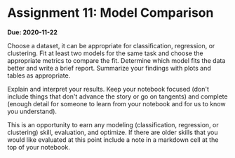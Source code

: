 # Assignment 11: Model Comparison

__Due: 2020-11-22__


Choose a dataset, it can be appropriate for classification, regression, or clustering. Fit at least two models for the same task and choose the appropriate metrics to compare the fit. Determine which model fits the data better and write a brief report. Summarize your findings with plots and tables as appropriate.

Explain and interpret your results. Keep your notebook focused (don't include things that don't advance the story or go on tangents) and complete (enough detail for someone to learn from your notebook and for us to know you understand).

This is an opportunity to earn any modeling (classification, regression, or clustering) skill, evaluation, and  optimize. If there are older skills that you would like evaluated at this point include a note in a markdown cell at the top of your notebook.
